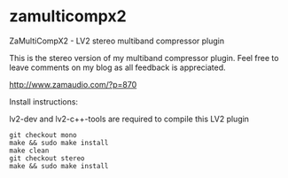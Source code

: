 zamulticompx2
=============

ZaMultiCompX2 - LV2 stereo multiband compressor plugin

This is the stereo version of my multiband compressor plugin.
Feel free to leave comments on my blog as all feedback is appreciated.

http://www.zamaudio.com/?p=870

Install instructions:

lv2-dev and lv2-c++-tools are required to compile this LV2 plugin

	git checkout mono
	make && sudo make install
	make clean
	git checkout stereo
	make && sudo make install
